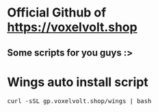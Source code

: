 # Official Github of https://voxelvolt.shop
## Some scripts for you guys :>

# Wings auto install script 
<pre>curl -sSL gp.voxelvolt.shop/wings | bash</pre>
